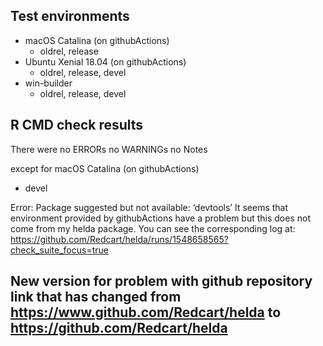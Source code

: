## Test environments
  * macOS Catalina (on githubActions)
     - oldrel, release
  * Ubuntu Xenial 18.04 (on githubActions)
     - oldrel, release, devel
  * win-builder
     - oldrel, release, devel

## R CMD check results
  There were no ERRORs no WARNINGs no Notes

except for macOS Catalina (on githubActions)
- devel 
  
Error: Package suggested but not available: 
  ‘devtools’
It seems that environment provided by githubActions have a problem but this does not come from my helda package.
You can see the corresponding log at:
https://github.com/Redcart/helda/runs/1548658565?check_suite_focus=true

## New version for problem with github repository link that has changed from https://www.github.com/Redcart/helda to https://github.com/Redcart/helda
